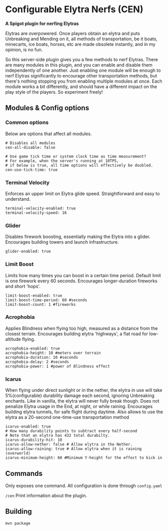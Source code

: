# Configurable Elytra Nerfs (CEN)
**A Spigot plugin for nerfing Elytras**

Elytras are overpowered.
Once players obtain an elytra and puts Unbreaking and Mending on it,
all methods of transportation, be it boats, minecarts, ice boats, horses, etc
are made obsolete instantly, and in my opinion, is no fun.

So this server-side plugin gives you a few methods to nerf Elytras.
There are many modules in this plugin, and you can enable and disable them independently of one another.
Just enabling one module will be enough to nerf Elytras significantly to encourage other transportation methods,
but there's nothing stopping you from enabling multiple modules at once.
Each module works a bit differently, and should have a different impact on the play style of the players.
So experiment freely!

## Modules & Config options
### Common options
Below are options that affect all modules.

```
# Disables all modules
cen-all-disable: false

# Use game tick time or system clock time as time measurement?
# For example, when the server's running at 10TPS,
# if below is true, all time options will effectively be doubled.
cen-use-tick-time: true
```


### Terminal Velocity
Enforces an upper limit on Elytra glide speed.
Straightforward and easy to understand.
```
terminal-velocity-enabled: true
terminal-velocity-speed: 16
```


### Glider
Disables firework boosting, essentially making the Elytra into a glider.
Encourages building towers and launch infrastructure.

`glider-enabled: true`


### Limit Boost
Limits how many times you can boost in a certain time period.
Default limit is one firework every 60 seconds.
Encourages longer-duration fireworks and short 'hops'.
```
limit-boost-enabled: true
limit-boost-time-period: 60 #seconds
limit-boost-count: 1 #fireworks
```

### Acrophobia
Applies Blindness when flying too high, measured as a distance from the closest terrain.
Encourages building elytra 'highways', a flat road for low-altitude flying.
```
acrophobia-enabled: true
acrophobia-height: 10 #meters over terrain
acrophobia-duration: 10 #seconds
acrophobia-delay: 2 #seconds
acrophobia-power: 1 #power of Blindness effect
```


### Icarus
When flying under direct sunlight or in the nether,
the elytra in use will take 5%(configurable) durability damage each second, ignoring Unbreaking enchants. Like in vanilla, the elytra will never fully break though.
Does not penalize Elytra usage in the End, at night, or while raining.
Encourages building elytra tunnels, for safe flight during daytime.
Also allows to use the elytra as a 20-second one-time-use transportation method

```
icarus-enabled: true
# How many durability points to subtract every half-second
# Note that an elytra has 432 total durabilty.
icarus-durability-hit: 10 
icarus-allow-nether: false # Allow elytra in the Nether.
icarus-allow-raining: true # Allow elytra when it is raining (overworld)
icarus-minimum-height: 60 #Minimum Y-height for the effect to kick in
```

## Commands
Only exposes one command. All configuration is done through `config.yaml`

`/cen`
Print information about the plugin.

## Building
`mvn package`
